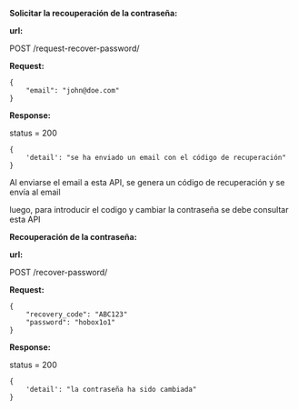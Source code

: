 **Solicitar la recouperación de la contraseña:**


**url:**

POST /request-recover-password/

**Request:**

```
{
    "email": "john@doe.com"
}
```

**Response:**

status = 200

```
{
    'detail': "se ha enviado un email con el código de recuperación"
}

```

Al enviarse el email a esta API, se genera un código de recuperación y se envía al email

luego, para introducir el codigo y cambiar la contraseña se debe consultar esta API


**Recouperación de la contraseña:**

**url:**

POST /recover-password/

**Request:**

```
{
    "recovery_code": "ABC123"
    "password": "hobox1o1"
}
```

**Response:**

status = 200

```
{
    'detail': "la contraseña ha sido cambiada"
}

```

